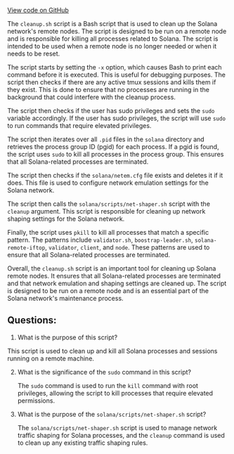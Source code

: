 [View code on GitHub](https://github.com/solana-labs/solana/blob/master/net/remote/cleanup.sh)

The `cleanup.sh` script is a Bash script that is used to clean up the Solana network's remote nodes. The script is designed to be run on a remote node and is responsible for killing all processes related to Solana. The script is intended to be used when a remote node is no longer needed or when it needs to be reset.

The script starts by setting the `-x` option, which causes Bash to print each command before it is executed. This is useful for debugging purposes. The script then checks if there are any active tmux sessions and kills them if they exist. This is done to ensure that no processes are running in the background that could interfere with the cleanup process.

The script then checks if the user has sudo privileges and sets the `sudo` variable accordingly. If the user has sudo privileges, the script will use `sudo` to run commands that require elevated privileges.

The script then iterates over all `.pid` files in the `solana` directory and retrieves the process group ID (pgid) for each process. If a pgid is found, the script uses `sudo` to kill all processes in the process group. This ensures that all Solana-related processes are terminated.

The script then checks if the `solana/netem.cfg` file exists and deletes it if it does. This file is used to configure network emulation settings for the Solana network.

The script then calls the `solana/scripts/net-shaper.sh` script with the `cleanup` argument. This script is responsible for cleaning up network shaping settings for the Solana network.

Finally, the script uses `pkill` to kill all processes that match a specific pattern. The patterns include `validator.sh`, `boostrap-leader.sh`, `solana-remote-iftop`, `validator`, `client`, and `node`. These patterns are used to ensure that all Solana-related processes are terminated.

Overall, the `cleanup.sh` script is an important tool for cleaning up Solana remote nodes. It ensures that all Solana-related processes are terminated and that network emulation and shaping settings are cleaned up. The script is designed to be run on a remote node and is an essential part of the Solana network's maintenance process.
## Questions: 
 1. What is the purpose of this script?
   
   This script is used to clean up and kill all Solana processes and sessions running on a remote machine.

2. What is the significance of the `sudo` command in this script?
   
   The `sudo` command is used to run the `kill` command with root privileges, allowing the script to kill processes that require elevated permissions.

3. What is the purpose of the `solana/scripts/net-shaper.sh` script?
   
   The `solana/scripts/net-shaper.sh` script is used to manage network traffic shaping for Solana processes, and the `cleanup` command is used to clean up any existing traffic shaping rules.